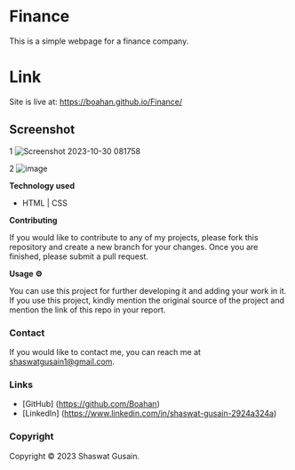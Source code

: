 # Finance
This is a simple webpage for a finance company.

# Link
Site is live at: https://boahan.github.io/Finance/

## Screenshot
1
![Screenshot 2023-10-30 081758](https://github.com/Boahan/Finance/assets/111555189/71b3e94b-75c5-40bb-9751-c17aec9cfeab)

2
![image](https://github.com/Boahan/Finance/assets/111555189/ce344a85-cfdd-4d5d-beee-357d0baf58f8)


**Technology used**

* HTML | CSS

**Contributing**

If you would like to contribute to any of my projects, please fork this repository and create a new branch for your changes. Once you are finished, please submit a pull request.

**Usage ⚙️**

You can use this project for further developing it and adding your work in it. If you use this project, kindly mention the original source of the project and mention the link of this repo in your report.

### Contact

If you would like to contact me, you can reach me at shaswatgusain1@gmail.com.

### Links

* [GitHub] (https://github.com/Boahan)
* [LinkedIn] (https://www.linkedin.com/in/shaswat-gusain-2924a324a)

### Copyright

Copyright &copy; 2023 Shaswat Gusain.

